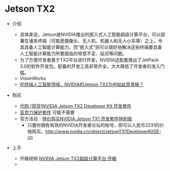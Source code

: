 # Jetson TX2

- 介绍
    - 具体来说，Jetson是NVIDIA推出的嵌入式人工智能超级计算平台，可以部署在诸多终端（可能是摄像头、无人机、机器人和无人小车等）之上，令其具备人工智能计算能力。而“嵌入式”则可以很好地解决这些终端要具备人工智能计算能力所要面临的带宽不足、延迟等问题。
    - 为了方便开发者基于TX2平台进行开发，NVIDIA还配套推出了JetPack 3.0的软件开发包，配备的开发工具非常齐全，大大降低了开发者的准入门槛。
    - VisionWorks
    - [在终端人工智能领域，NVIDIA的Jetson TX2为何如此受青睐？](https://www.leiphone.com/news/201704/TEpCLJfL6ni05AJZ.html)

- 购买
    - [代购 [现货]NVIDIA Jetson TX2 Developer Kit 开发套件](https://item.taobao.com/item.htm?spm=a230r.1.14.4.5568ad7Eyvk4K&id=546715813647&ns=1&abbucket=19#detail)
    - [亚克力保护套件](https://item.taobao.com/item.htm?id=527046834983) 可能不需要
    - 官方活动：[特价购买NVIDIA Jetson TX1 开发套件特别版](https://developer.nvidia-china.com/forum.php?mod=viewthread&tid=8567&extra=page%3D1)
        - 只要你拥有有效的NVIDIA开发者论坛的账号，即可以人民币2231的价格购买。http://www.nvidia.cn/object/JetsonTX1DeveloperKitSE-cn
    
- 上手    
    - 开箱视频 [NVIDIA Jetson TX2超级计算平台,开箱](https://www.bilibili.com/video/av16606130/)
    -